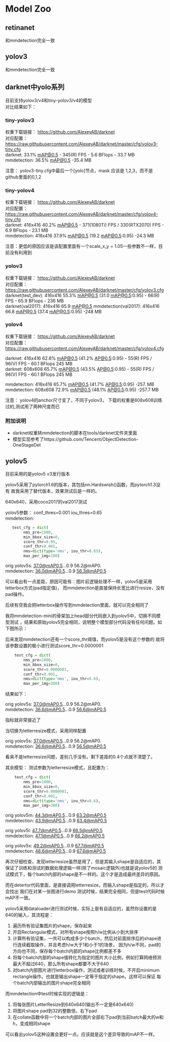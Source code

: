 # Model Zoo
## retinanet
和mmdetection完全一致
## yolov3
和mmdetection完全一致
## darknet中yolo系列
目前支持yolov3/v4和tiny-yolov3/v4的模型  
对比结果如下：

### tiny-yolov3 

权重下载链接： https://github.com/AlexeyAB/darknet   
对应配置： https://raw.githubusercontent.com/AlexeyAB/darknet/master/cfg/yolov3-tiny.cfg  
darknet: 33.1% mAP@0.5 - 345(R) FPS - 5.6 BFlops - 33.7 MB  
mmdetection: 36.5% mAP@0.5 -35.4 MB

注意： yolov3-tiny.cfg中最后一个[yolo]节点，mask 应该是 1,2,3，而不是github里面的0,1,2


### tiny-yolov4

权重下载链接： https://github.com/AlexeyAB/darknet   
对应配置： https://raw.githubusercontent.com/AlexeyAB/darknet/master/cfg/yolov4-tiny.cfg  
darknet: 416x416 40.2% mAP@0.5 - 371(1080Ti) FPS / 330(RTX2070) FPS - 6.9 BFlops - 23.1 MB  
mmdetection: 416x416 37.9% mAP@0.5 (19.2 mAP@0.5:0.95) -24.3 MB

注意：更低的原因应该是该配置里面有一个scale_x_y = 1.05一些参数不一样，目前没有利用到


### yolov3

权重下载链接： https://github.com/AlexeyAB/darknet   
对应配置： https://raw.githubusercontent.com/AlexeyAB/darknet/master/cfg/yolov3.cfg  
darknet(test_dev): 416x416 55.3% mAP@0.5 (31.0 mAP@0.5:0.95)  - 66(R) FPS - 65.9 BFlops - 236 MB  
darknet(val2017): 416x416 65.9 mAP@0.5
mmdetection(val2017): 416x416 66.8 mAP@0.5 (37.4 mAP@0.5:0.95)  -248 MB


### yolov4

权重下载链接： https://github.com/AlexeyAB/darknet   
对应配置： https://raw.githubusercontent.com/AlexeyAB/darknet/master/cfg/yolov4.cfg  

darknet:  416x416 62.8% mAP@0.5 (41.2% AP@0.5:0.95) - 55(R) FPS / 96(V) FPS - 60.1 BFlops  245 MB  
darknet:  608x608 65.7% mAP@0.5 (43.5% AP@0.5:0.95) - 55(R) FPS / 96(V) FPS - 60.1 BFlops  245 MB 

mmdetection: 416x416 65.7% mAP@0.5 (41.7% AP@0.5:0.95) -257. MB  
mmdetection: 608x608 72.9% mAP@0.5 (48.1% AP@0.5:0.95) -257.7 MB  

注意： yolov4的anchor尺寸变了，不同于yolov3， 下载的权重是608x608训练过的,测试用了两种尺度而已


### 附加说明

- darknet权重转mmdetection的脚本在tools/darknet文件夹里面
- 模型实现参考了https://github.com/Tencent/ObjectDetection-OneStageDet


## yolov5
目前采用的是yolov5 v3发行版本

yolov5采用了pytorch1.6的版本，其包括nn.Hardswish()函数，而pytorch1.3没有
故我采用了替代版本，效果测试后是一样的。

640x640，采用coco2017的val2017测试

yolov5参数： conf_thres=0.001 iou_thres=0.65  
mmdetection: 

```python
   test_cfg = dict(
        nms_pre=1000,
        min_bbox_size=0,
        score_thr=0.05,
        conf_thr=0.001,
        nms=dict(type='nms', iou_thr=0.65),
        max_per_img=100)  
```



orig yolov5s: 37.0@mAP0.5...0.9 56.2@mAP0.  
mmdetection: 36.0@mAP0.5...0.9 56.3@mAP0.5  



可以看出有一点差距，原因可能有：图片前逻辑处理不一样，yolov5是采用letterbox方式(pad指定值)，
而mmdetection是直接保持长宽比进行resize，没有pad操作。  

后续有空我会把letterbox操作写到mmdetection里面，就可以完全相同了  

我将mmdetection-mini的骨架加上head部分代码嵌入到yolov5中，切换不同模型测试
，结果和原始yolov5完全相同，说明整个模型部分代码没有任何问题。如下图所示：


后来发现mmdetection还有一个score_thr阈值，而yolov5是没有这个参数的
故将该参数设置的极小进行测试score_thr=0.0000001

```python
    test_cfg = dict(
        nms_pre=1000,
        min_bbox_size=0,
        score_thr=0.0000001,
        conf_thr=0.001,
        nms=dict(type='nms', iou_thr=0.6),
        max_per_img=300)
```

结果如下：  

orig yolov5s: 37.0@mAP0.5...0.9 56.2@mAP0.    
mmdetection: 36.6@mAP0.5...0.9 56.6@mAP0.5   

指标就非常接近了  

当切换为letterresize模式，采用同样配置  

orig yolov5s: 37.0@mAP0.5...0.9 56.2@mAP0.    
mmdetection: 36.6@mAP0.5...0.9 56.5@mAP0.5   

看来不是letterresize问题，差别几乎没有。剩下差距的0.4个点就不清楚了。 



其余模型：  测试参数为letterresize模式，且配置为：  
```python
    test_cfg = dict(
        nms_pre=1000,
        min_bbox_size=0,
        score_thr=0.0000001,
        conf_thr=0.001,
        nms=dict(type='nms', iou_thr=0.6),
        max_per_img=300)
```


orig yolov5m: 44.3@mAP0.5...0.9 63.2@mAP0.5  
mmdetection: 43.9@mAP0.5...0.9 63.4@mAP0.5  



orig yolov5l: 47.7@mAP0.5...0.9 66.5@mAP0.5  
mmdetection: 47.1@mAP0.5...0.9 66.2@mAP0.5  



orig yolov5x: 49.2@mAP0.5...0.9 67.7@mAP0.5  
mmdetection: 48.6@mAP0.5...0.9 67.6@mAP0.5  


再次仔细检查，发现letterresize虽然是用了，但是其输入shape是自适应的，其保证了训练和测试的数据处理逻辑一样(除了mosaic逻辑外)也就是说yolov5的
测试模式下，每个batch内部的shape是不一样的。这个才是造成最终差异的原因。

而在detertor代码里面，是直接调用letterresize，而输入shape是指定的，所以才会找出
我们在对某一张图进行demo 测试时候，结果完全相同，但是test代码时候mAP不一致。



yolov5采用dataloader进行测试时候，实际上是有自适应的，虽然你设置的是640的输入，其流程是：

1. 遍历所有验证集图片的shape，保存起来
2. 开启Rectangular模式，对所有shape按照h/w比例从小到大排序
3. 计算所有验证集，一共可以构成多少个batch，然后对前面排序后的shape进行连续截取操作，并且考虑h/w大于1和小于1的场景，
因为h/w不同，pad的方向也不同，保存每个batch内部的shape比例都差不多
4. 将每个batch内部的shape值转化为指定的图片大小比例，例如打算网络预测最大不超过640，那么所有shape都要不大于640
5. 对batch内部图片进行letterbox操作，测试或者训练时候，不开启minimum rectangle操作。也就是输出shape一定等于指定的shape。这样可以保证
每个batch内部输出的图片shape完全相同


而mmdetection中test时候实现的逻辑是：
1. 将每张图片LetterResize到640x640(输出不一定是640x640)
2. 将图片shape pad到32的整数倍，右下pad
3. 在collate函数中将一个batch内部的图片全部右下pad到当前batch最大的w和h，变成相同shape

可以看出yolov5这种设置会更好一点。应该就是这个差异导致的mAP不一样。



